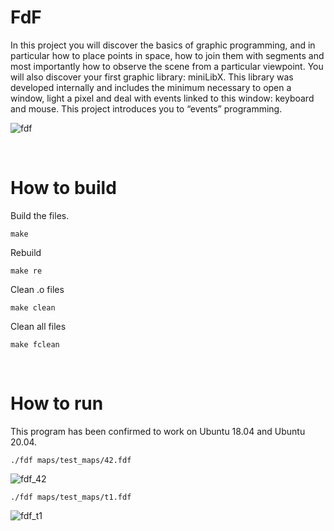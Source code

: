 # FdF
In this project you will discover the basics of graphic programming, and in particular how to place points in space, how to join them with segments and most importantly how to observe the scene from a particular viewpoint.
You will also discover your first graphic library: miniLibX. This library was developed internally and includes the minimum necessary to open a window, light a pixel and deal with events linked to this window: keyboard and mouse. This project introduces you to “events” programming.

![fdf](https://user-images.githubusercontent.com/51109408/131210284-c960e33e-aabf-4d64-9fbc-23ad4bd3ce62.png)

<br>

# How to build
Build the files.
```
make
```
Rebuild
```
make re
```
Clean .o files
```
make clean
```
Clean all files
```
make fclean
```

<br>

# How to run
This program has been confirmed to work on Ubuntu 18.04 and Ubuntu 20.04.
```
./fdf maps/test_maps/42.fdf
```
![fdf_42](https://user-images.githubusercontent.com/51109408/131210462-964aec28-101e-4ea4-9743-6844ae36af3c.png)

```
./fdf maps/test_maps/t1.fdf
```
![fdf_t1](https://user-images.githubusercontent.com/51109408/131210489-fae4d12f-6ee2-4cfd-b8d8-3f15c3dda0c8.png)

